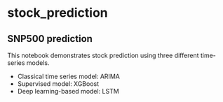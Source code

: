 # stock_prediction
## SNP500 prediction
This notebook demonstrates stock prediction using three different time-series models.
- Classical time series model: ARIMA
- Supervised model: XGBoost
- Deep learning-based model: LSTM
